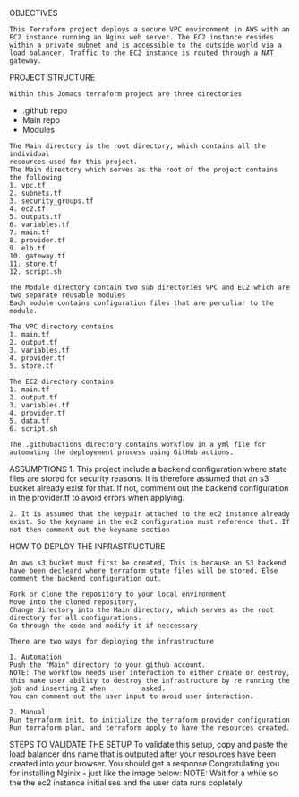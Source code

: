 OBJECTIVES

    This Terraform project deploys a secure VPC environment in AWS with an EC2 instance running an Nginx web server. The EC2 instance resides within a private subnet and is accessible to the outside world via a load balancer. Traffic to the EC2 instance is routed through a NAT gateway.

PROJECT STRUCTURE

    Within this Jomacs terraform project are three directories
   * .github repo
   * Main repo
   * Modules


    The Main directory is the root directory, which contains all the individual
    resources used for this project.
    The Main directory which serves as the root of the project contains the following
    1. vpc.tf
    2. subnets.tf
    3. security_groups.tf
    4. ec2.tf
    5. outputs.tf
    6. variables.tf
    7. main.tf
    8. provider.tf
    9. elb.tf
    10. gateway.tf
    11. store.tf
    12. script.sh

    The Module directory contain two sub directories VPC and EC2 which are two separate reusable modules
    Each module contains configuration files that are perculiar to the module.

    The VPC directory contains
    1. main.tf
    2. output.tf
    3. variables.tf
    4. provider.tf
    5. store.tf

    The EC2 directory contains
    1. main.tf
    2. output.tf
    3. variables.tf
    4. provider.tf
    5. data.tf
    6. script.sh
    
    The .githubactions directory contains workflow in a yml file for automating the deployement process using GitHub actions.

ASSUMPTIONS
    1. This project include a backend configuration where state files are stored for security reasons. It is therefore assumed that an s3 bucket already exist for that. If not, comment out the backend configuration in the provider.tf to avoid errors when applying.

    2. It is assumed that the keypair attached to the ec2 instance already exist. So the keyname in the ec2 configuration must reference that. If not then comment out the keyname section

HOW TO DEPLOY THE INFRASTRUCTURE

    An aws s3 bucket must first be created, This is because an S3 backend have been decleard where terraform state files will be stored. Else comment the backend configuration out.

    Fork or clone the repository to your local environment
    Move into the cloned repository,
    Change directory into the Main directory, which serves as the root directory for all configurations.
    Go through the code and modify it if neccessary

    There are two ways for deploying the infrastructure

    1. Automation
    Push the "Main" directory to your github account.
    NOTE: The workflow needs user interaction to either create or destroy, this make user ability to destroy the infrastructure by re running the job and inserting 2 when         asked.
    You can comment out the user input to avoid user interaction.

    2. Manual 
    Run terraform init, to initialize the terraform provider configuration
    Run terraform plan, and terraform apply to have the resources created.

STEPS TO VALIDATE THE SETUP
    To validate this setup, copy and paste the load balancer dns name that is outputed after your resources have been created into your browser.
    You should get a response Congratulating you for installing Nginix - just like the image below:
    NOTE: Wait for a while so the the ec2 instance initialises and the user data runs copletely.
